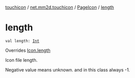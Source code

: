 [touchicon](../../index.md) / [net.mm2d.touchicon](../index.md) / [PageIcon](index.md) / [length](./length.md)

# length

`val length: `[`Int`](https://kotlinlang.org/api/latest/jvm/stdlib/kotlin/-int/index.html)

Overrides [Icon.length](../-icon/length.md)

Icon file length.

Negative value means unknown. and in this class always -1.

